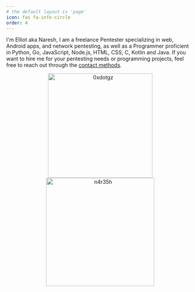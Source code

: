 ```yaml
---
# the default layout is 'page'
icon: fas fa-info-circle
order: 4
---
```


I'm Elliot aka Naresh, I am a freelance Pentester specializing in web, Android apps, and network pentesting, as well as a Programmer proficient in Python, Go, JavaScript, Node.js, HTML, CSS, C, Kotlin and Java. If you want to hire me for your pentesting needs or programming projects, feel free to reach out through the [contact methods](https://getmydropper.vercel.app/whoami/).  


<div style="text-align: center;">
    <a href="https://www.hackthebox.com/users/925415">
        <img src="https://www.hackthebox.eu/badge/image/925415.png" alt="0xdotgz" width="280">
    </a>
    <br>
   <a href="https://tryhackme.com/p/n4r35h">
       <img src="https://tryhackme-badges.s3.amazonaws.com/n4r35h.png" alt="n4r35h" width="290">
</a>




